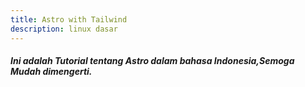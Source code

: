 ```yaml
---
title: Astro with Tailwind
description: linux dasar
---
```


##### Ini adalah Tutorial tentang Astro dalam bahasa Indonesia,Semoga Mudah dimengerti.
